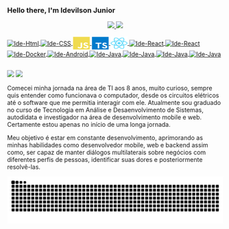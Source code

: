 ### Hello there, I'm Idevilson Junior

<div align="center">
  <a href="https://github.com/Idevilson">
  <img height="180em" src="https://github-readme-stats.vercel.app/api?username=Idevilson&show_icons=true&theme=radical&include_all_commits=true&count_private=true"/>
  <img height="180em" src="https://github-readme-stats.vercel.app/api/top-langs/?username=Idevilson&layout=compact&langs_count=7&theme=radical"/>
</div>
  
<div style="display: inline_block"><br>
  <img align="center" alt="Ide-Html" height="30" width="40" src="https://cdn.jsdelivr.net/gh/devicons/devicon/icons/html5/html5-original.svg" />
  <img align="center" alt="Ide-CSS" height="30" width="40" src="https://cdn.jsdelivr.net/gh/devicons/devicon/icons/css3/css3-original.svg" />
                                     
  <img align="center" alt="Ide-Js" height="30" width="40" src="https://raw.githubusercontent.com/devicons/devicon/master/icons/javascript/javascript-plain.svg">
  <img align="center" alt="Ide-Ts" height="30" width="40" src="https://raw.githubusercontent.com/devicons/devicon/master/icons/typescript/typescript-plain.svg">
  <img align="center" alt="Ide-React" height="30" width="40" src="https://raw.githubusercontent.com/devicons/devicon/master/icons/react/react-original.svg">
  <img align="center" alt="Ide-React" height="30" width="40"  src="https://cdn.jsdelivr.net/gh/devicons/devicon/icons/nextjs/nextjs-original.svg" />
          
  <img align="center" alt="Ide-React" height="30" width="40" src="https://cdn.jsdelivr.net/gh/devicons/devicon/icons/nodejs/nodejs-original.svg"/>
  <img align="center" alt="Ide-Docker" height="30" width="40" src="https://cdn.jsdelivr.net/gh/devicons/devicon/icons/docker/docker-original.svg" />
   
  <img align="center" alt="Ide-Android" height="30" width="40" src="https://cdn.jsdelivr.net/gh/devicons/devicon/icons/android/android-plain.svg" />
  <img align="center" alt="Ide-Java" height="30" width="40" src="https://cdn.jsdelivr.net/gh/devicons/devicon/icons/java/java-original.svg" />         
  <img align="center" alt="Ide-Java" height="30" width="40" src="https://cdn.jsdelivr.net/gh/devicons/devicon/icons/firebase/firebase-plain-wordmark.svg" />
  <img align="center" alt="Ide-Java" height="30" width="40" src="https://cdn.jsdelivr.net/gh/devicons/devicon/icons/postgresql/postgresql-original-wordmark.svg" />
  <img align="center" alt="Ide-Java" height="30" width="40" src="https://cdn.jsdelivr.net/gh/devicons/devicon/icons/redis/redis-original-wordmark.svg" />
                 
          
</div>
  
  ##
 
<div> 
  
  <a href = "mailto:idevilson.developer@gmail.com"><img src="https://img.shields.io/badge/-Gmail-%23333?style=for-the-badge&logo=gmail&logoColor=white" target="_blank"></a>
  <a href="https://www.linkedin.com/in/idevilson-junior-493a3a143/" target="_blank"><img src="https://img.shields.io/badge/-LinkedIn-%230077B5?style=for-the-badge&logo=linkedin&logoColor=white" target="_blank"></a> 
 
  Comecei minha jornada na área de TI aos 8 anos, muito curioso, sempre quis entender como funcionava o computador, desde os circuitos elétricos até o software que me permitia interagir com ele. Atualmente sou graduado no curso de Tecnologia em Análise e Desaenvolvimento de Sistemas, autodidata e investigador na área de desenvolvimento mobile e web. Certamente estou apenas no início de uma longa jornada.
  
Meu objetivo é estar em constante desenvolvimento, aprimorando as minhas habilidades como desenvolvedor mobile, web e backend assim como, ser capaz de manter diálogos multilaterais sobre negócios com diferentes perfis de pessoas, identificar suas dores e posteriormente resolvê-las.
  
  ![Snake animation](https://github.com/Idevilson/idevilson/blob/output/github-contribution-grid-snake.svg)
 
</div>
